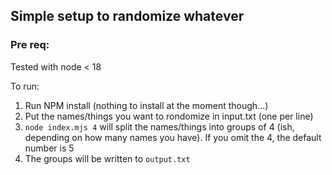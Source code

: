 ## Simple setup to randomize whatever

### Pre req:

Tested with node < 18

To run:

1. Run NPM install (nothing to install at the moment though...)
2. Put the names/things you want to rondomize in input.txt (one per line)
3. `node index.mjs 4` will split the names/things into groups of 4 (ish, depending on how many names you have). If you omit the 4, the default number is 5
4. The groups will be written to `output.txt`

